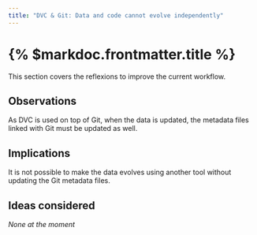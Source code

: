 ```yaml
---
title: "DVC & Git: Data and code cannot evolve independently"
---
```


# {% $markdoc.frontmatter.title %}

This section covers the reflexions to improve the current workflow.

## Observations

As DVC is used on top of Git, when the data is updated, the metadata files linked with Git must be updated as well.

## Implications

It is not possible to make the data evolves using another tool without updating the Git metadata files.

## Ideas considered

_None at the moment_
